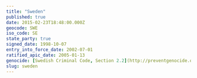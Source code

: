 ```yaml
---
title: "Sweden"
published: true
date: 2015-02-23T18:48:00.000Z
geocode: SWE
iso_code: SE
state_party: true
signed_date: 1998-10-07
entry_into_force_date: 2002-07-01
ratified_apic_date: 2005-01-13
genocide: [Swedish Criminal Code, Section 2.2](http://preventgenocide.org/se/lag169.htm)
slug: sweden
---
```

